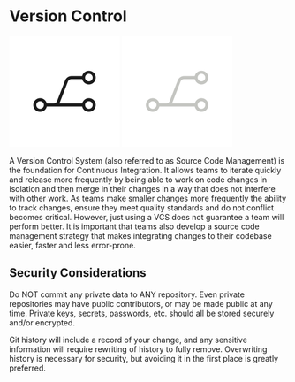 # Version Control

![](img4/git_light.svg ':size=100x100 :class=light-mode-icon')
![](img4/git_dark.svg ':size=100x100 :class=dark-mode-icon')

A Version Control System (also referred to as Source Code Management) is the foundation for Continuous Integration. It allows teams to iterate quickly and release more frequently by being able to work on code changes in isolation and then merge in their changes in a way that does not interfere with other work. As teams make smaller changes more frequently the ability to track changes, ensure they meet quality standards and do not conflict becomes critical. However, just using a VCS does not guarantee a team will perform better. It is important that teams also develop a source code management strategy that makes integrating changes to their codebase easier, faster and less error-prone.

## Security Considerations

Do NOT commit any private data to ANY repository. Even private repositories may
have public contributors, or may be made public at any time. Private keys,
secrets, passwords, etc. should all be stored securely and/or encrypted.

Git history will include a record of your change, and any sensitive information
will require rewriting of history to fully remove. Overwriting history is
necessary for security, but avoiding it in the first place is greatly
preferred.

